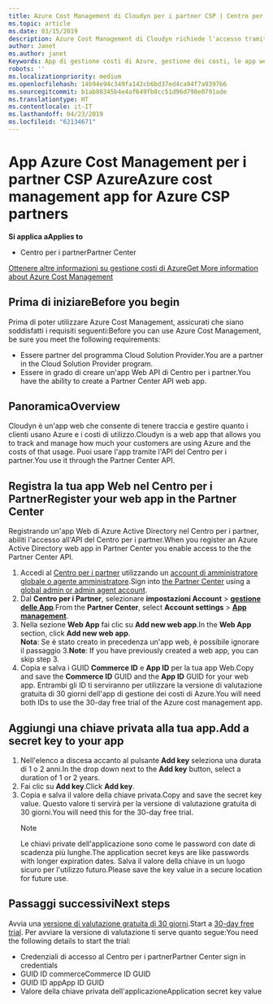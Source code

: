 ```yaml
---
title: Azure Cost Management di Cloudyn per i partner CSP | Centro per i partner
ms.topic: article
ms.date: 03/15/2019
description: Azure Cost Management di Cloudyn richiede l'accesso tramite provisioning dell'API Centro per i partner.
author: Janet
ms.author: janet
Keywords: App di gestione costi di Azure, gestione dei costi, le app web
robots: ''
ms.localizationpriority: medium
ms.openlocfilehash: 14b94e94c349fa142cb6bd37ed4ca94f7a9397b6
ms.sourcegitcommit: b1ab80345b4e4af649fb8cc51d96d798e0791ade
ms.translationtype: HT
ms.contentlocale: it-IT
ms.lasthandoff: 04/23/2019
ms.locfileid: "62134671"
---
```

# <a name="azure-cost-management-app-for-azure-csp-partners"></a><span data-ttu-id="68785-104">App Azure Cost Management per i partner CSP Azure</span><span class="sxs-lookup"><span data-stu-id="68785-104">Azure cost management app for Azure CSP partners</span></span>  

<span data-ttu-id="68785-105">**Si applica a**</span><span class="sxs-lookup"><span data-stu-id="68785-105">**Applies to**</span></span>

-  <span data-ttu-id="68785-106">Centro per i partner</span><span class="sxs-lookup"><span data-stu-id="68785-106">Partner Center</span></span>

[<span data-ttu-id="68785-107">Ottenere altre informazioni su gestione costi di Azure</span><span class="sxs-lookup"><span data-stu-id="68785-107">Get More information about Azure Cost Management</span></span>](https://go.microsoft.com/fwlink/p/?linkid=857893)

## <a name="before-you-begin"></a><span data-ttu-id="68785-108">Prima di iniziare</span><span class="sxs-lookup"><span data-stu-id="68785-108">Before you begin</span></span>
<span data-ttu-id="68785-109">Prima di poter utilizzare Azure Cost Management, assicurati che siano soddisfatti i requisiti seguenti:</span><span class="sxs-lookup"><span data-stu-id="68785-109">Before you can use Azure Cost Management, be sure you meet the following requirements:</span></span>

- <span data-ttu-id="68785-110">Essere partner del programma Cloud Solution Provider.</span><span class="sxs-lookup"><span data-stu-id="68785-110">You are a partner in the Cloud Solution Provider program.</span></span>
- <span data-ttu-id="68785-111">Essere in grado di creare un'app Web API di Centro per i partner.</span><span class="sxs-lookup"><span data-stu-id="68785-111">You have the ability to create a Partner Center API web app.</span></span>

## <a name="overview"></a><span data-ttu-id="68785-112">Panoramica</span><span class="sxs-lookup"><span data-stu-id="68785-112">Overview</span></span>

<span data-ttu-id="68785-113">Cloudyn è un'app web che consente di tenere traccia e gestire quanto i clienti usano Azure e i costi di utilizzo.</span><span class="sxs-lookup"><span data-stu-id="68785-113">Cloudyn is a web app that allows you to track and manage how much your customers are using Azure and the costs of that usage.</span></span> <span data-ttu-id="68785-114">Puoi usare l'app tramite l'API del Centro per i partner.</span><span class="sxs-lookup"><span data-stu-id="68785-114">You use it through the Partner Center API.</span></span>

## <a name="register-your-web-app-in-the-partner-center"></a><span data-ttu-id="68785-115">Registra la tua app Web nel Centro per i Partner</span><span class="sxs-lookup"><span data-stu-id="68785-115">Register your web app in the Partner Center</span></span>
<span data-ttu-id="68785-116">Registrando un'app Web di Azure Active Directory nel Centro per i partner, abiliti l'accesso all'API del Centro per i partner.</span><span class="sxs-lookup"><span data-stu-id="68785-116">When you register an Azure Active Directory web app in Partner Center you enable access to the the Partner Center API.</span></span> 
1.  <span data-ttu-id="68785-117">Accedi al [Centro per i partner](https://partnercenter.microsoft.com/en-us/pcv/dashboard/overview) utilizzando un [account di amministratore globale o agente amministratore](create-user-accounts-and-set-permissions.md).</span><span class="sxs-lookup"><span data-stu-id="68785-117">Sign into [the Partner Center](https://partnercenter.microsoft.com/en-us/pcv/dashboard/overview) using a [global admin or admin agent account](create-user-accounts-and-set-permissions.md).</span></span>
2.  <span data-ttu-id="68785-118">Dal **Centro per i Partner**, selezionare **impostazioni Account** &gt;  **[gestione delle App](https://partnercenter.microsoft.com/en-us/pcv/apiintegration/appmanagement)**.</span><span class="sxs-lookup"><span data-stu-id="68785-118">From the **Partner Center**, select **Account settings** &gt; **[App management](https://partnercenter.microsoft.com/en-us/pcv/apiintegration/appmanagement)**.</span></span>
3.  <span data-ttu-id="68785-119">Nella sezione **Web App** fai clic su **Add new web app**.</span><span class="sxs-lookup"><span data-stu-id="68785-119">In the **Web App** section, click **Add new web app**.</span></span>
<br> <span data-ttu-id="68785-120">**Nota**: Se è stato creato in precedenza un'app web, è possibile ignorare il passaggio 3.</span><span class="sxs-lookup"><span data-stu-id="68785-120">**Note**: If you have previously created a web app, you can skip step 3.</span></span>
4.  <span data-ttu-id="68785-121">Copia e salva i GUID **Commerce ID** e **App ID** per la tua app Web.</span><span class="sxs-lookup"><span data-stu-id="68785-121">Copy and save the **Commerce ID** GUID and the **App ID** GUID for your web app.</span></span> <span data-ttu-id="68785-122">Entrambi gli ID ti serviranno per utilizzare la versione di valutazione gratuita di 30 giorni dell'app di gestione dei costi di Azure.</span><span class="sxs-lookup"><span data-stu-id="68785-122">You will need both IDs to use the 30-day free trial of the Azure cost management app.</span></span>

## <a name="add-a-secret-key-to-your-app"></a><span data-ttu-id="68785-123">Aggiungi una chiave privata alla tua app.</span><span class="sxs-lookup"><span data-stu-id="68785-123">Add a secret key to your app</span></span>
1. <span data-ttu-id="68785-124">Nell'elenco a discesa accanto al pulsante **Add key** seleziona una durata di 1 o 2 anni.</span><span class="sxs-lookup"><span data-stu-id="68785-124">In the drop down next to the **Add key** button, select a duration of 1 or 2 years.</span></span>
2. <span data-ttu-id="68785-125">Fai clic su **Add key**.</span><span class="sxs-lookup"><span data-stu-id="68785-125">Click **Add key**.</span></span> 
3. <span data-ttu-id="68785-126">Copia e salva il valore della chiave privata.</span><span class="sxs-lookup"><span data-stu-id="68785-126">Copy and save the secret key value.</span></span> <span data-ttu-id="68785-127">Questo valore ti servirà per la versione di valutazione gratuita di 30 giorni.</span><span class="sxs-lookup"><span data-stu-id="68785-127">You will need this for the 30-day free trial.</span></span><br>
   > [!NOTE]  
   > <span data-ttu-id="68785-128">Le chiavi private dell'applicazione sono come le password con date di scadenza più lunghe.</span><span class="sxs-lookup"><span data-stu-id="68785-128">The application secret keys are like passwords with longer expiration dates.</span></span> <span data-ttu-id="68785-129">Salva il valore della chiave in un luogo sicuro per l'utilizzo futuro.</span><span class="sxs-lookup"><span data-stu-id="68785-129">Please save the key value in a secure location for future use.</span></span>

## <a name="next-steps"></a><span data-ttu-id="68785-130">Passaggi successivi</span><span class="sxs-lookup"><span data-stu-id="68785-130">Next steps</span></span>
<span data-ttu-id="68785-131">Avvia una [versione di valutazione gratuita di 30 giorni](https://go.microsoft.com/fwlink/?linkid=857895).</span><span class="sxs-lookup"><span data-stu-id="68785-131">Start a [30-day free trial](https://go.microsoft.com/fwlink/?linkid=857895).</span></span>
<span data-ttu-id="68785-132">Per avviare la versione di valutazione ti serve quanto segue:</span><span class="sxs-lookup"><span data-stu-id="68785-132">You need the following details to start the trial:</span></span>
- <span data-ttu-id="68785-133">Credenziali di accesso al Centro per i partner</span><span class="sxs-lookup"><span data-stu-id="68785-133">Partner Center sign in credentials</span></span>
- <span data-ttu-id="68785-134">GUID ID commerce</span><span class="sxs-lookup"><span data-stu-id="68785-134">Commerce ID GUID</span></span>
- <span data-ttu-id="68785-135">GUID ID app</span><span class="sxs-lookup"><span data-stu-id="68785-135">App ID GUID</span></span>
- <span data-ttu-id="68785-136">Valore della chiave privata dell'applicazione</span><span class="sxs-lookup"><span data-stu-id="68785-136">Application secret key value</span></span>
